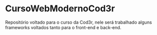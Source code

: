# CursoWebModernoCod3r
Repositório voltado para o curso da Cod3r, nele será trabalhado alguns frameworks voltados tanto para o front-end e back-end.
